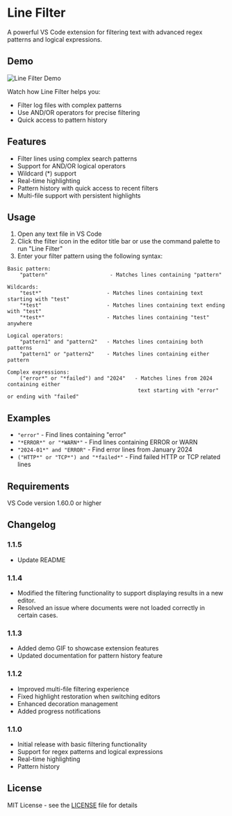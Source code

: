 # Line Filter

A powerful VS Code extension for filtering text with advanced regex patterns and logical expressions.

## Demo

![Line Filter Demo](images/demo.gif)

Watch how Line Filter helps you:
- Filter log files with complex patterns
- Use AND/OR operators for precise filtering
- Quick access to pattern history

## Features

- Filter lines using complex search patterns
- Support for AND/OR logical operators
- Wildcard (*) support
- Real-time highlighting
- Pattern history with quick access to recent filters
- Multi-file support with persistent highlights

## Usage

1. Open any text file in VS Code
2. Click the filter icon in the editor title bar or use the command palette to run "Line Filter"
3. Enter your filter pattern using the following syntax:

```
Basic pattern:
    "pattern"                    - Matches lines containing "pattern"

Wildcards:
    "test*"                     - Matches lines containing text starting with "test"
    "*test"                     - Matches lines containing text ending with "test"
    "*test*"                    - Matches lines containing "test" anywhere

Logical operators:
    "pattern1" and "pattern2"   - Matches lines containing both patterns
    "pattern1" or "pattern2"    - Matches lines containing either pattern

Complex expressions:
    ("error*" or "*failed") and "2024"   - Matches lines from 2024 containing either
                                          text starting with "error" or ending with "failed"
```

## Examples

- `"error"` - Find lines containing "error"
- `"*ERROR*" or "*WARN*"` - Find lines containing ERROR or WARN
- `"2024-01*" and "ERROR"` - Find error lines from January 2024
- `("HTTP*" or "TCP*") and "*failed*"` - Find failed HTTP or TCP related lines

## Requirements

VS Code version 1.60.0 or higher

## Changelog

### 1.1.5
- Update README

### 1.1.4
- Modified the filtering functionality to support displaying results in a new editor.
- Resolved an issue where documents were not loaded correctly in certain cases.

### 1.1.3
- Added demo GIF to showcase extension features
- Updated documentation for pattern history feature

### 1.1.2
- Improved multi-file filtering experience
- Fixed highlight restoration when switching editors
- Enhanced decoration management
- Added progress notifications

### 1.1.0
- Initial release with basic filtering functionality
- Support for regex patterns and logical expressions
- Real-time highlighting
- Pattern history

## License

MIT License - see the [LICENSE](LICENSE) file for details
